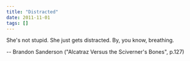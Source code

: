 ```yaml
---
title: "Distracted"
date: 2011-11-01
tags: []
---
```


She's not stupid. She just gets distracted. By, you know, breathing.

-- Brandon Sanderson ("Alcatraz Versus the Sciverner's Bones", p.127)
